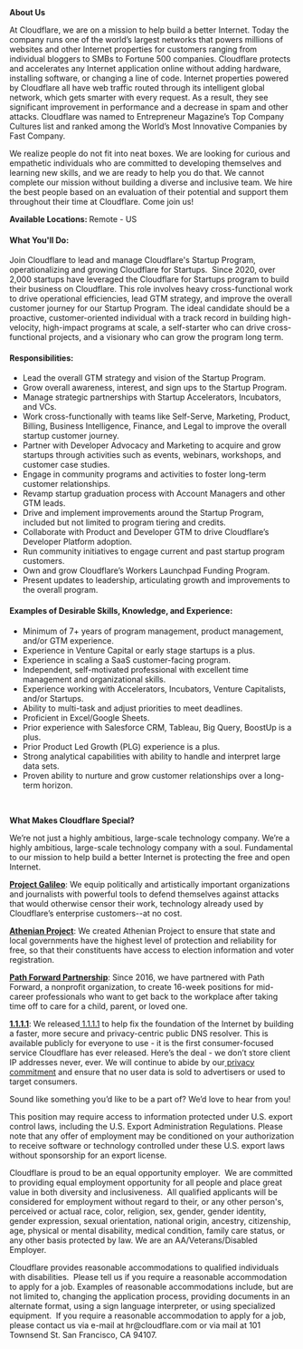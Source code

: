 <div class="content-intro">
	<div><strong>About Us</strong></div>
	<div>
		<p>At Cloudflare, we are on a mission to help build a better Internet. Today the company runs one of the world’s largest networks that powers millions of websites and other Internet properties for customers ranging from individual bloggers to SMBs to Fortune 500 companies. Cloudflare protects and accelerates any Internet application online without adding hardware, installing software, or changing a line of code. Internet properties powered by Cloudflare all have web traffic routed through its intelligent global network, which gets smarter with every request. As a result, they see significant improvement in performance and a decrease in spam and other attacks. Cloudflare was named to Entrepreneur Magazine’s Top Company Cultures list and ranked among the World’s Most Innovative Companies by Fast Company.&nbsp;</p>
		<p><span style="font-weight: 400;">We realize people do not fit into neat boxes. We are looking for curious and empathetic individuals who are committed to developing themselves and learning new skills, and we are ready to help you do that. We cannot complete our mission without building a diverse and inclusive team. We hire the best people based on an evaluation of their potential and support them throughout their time at Cloudflare. Come join us!&nbsp;</span></p>
	</div>
</div>
<p><strong>Available Locations: </strong>Remote - US</p>
<h4><strong>What You'll Do:&nbsp;</strong></h4>
<p>Join Cloudflare to lead and manage Cloudflare's Startup Program, operationalizing and growing Cloudflare for Startups.&nbsp; Since 2020, over 2,000 startups have leveraged the Cloudflare for Startups program to build their business on Cloudflare. This role involves heavy cross-functional work to drive operational efficiencies, lead GTM strategy, and improve the overall customer journey for our Startup Program. The ideal candidate should be a proactive, customer-oriented individual with a track record in building high-velocity, high-impact programs at scale, a self-starter who can drive cross-functional projects, and a visionary who can grow the program long term.</p>
<h4><strong>Responsibilities:</strong></h4>
<ul>
	<li>Lead the overall GTM strategy and vision of the Startup Program.</li>
	<li>Grow overall awareness, interest, and sign ups to the Startup Program.</li>
	<li>Manage strategic partnerships with Startup Accelerators, Incubators, and VCs.</li>
	<li>Work cross-functionally with teams like Self-Serve, Marketing, Product, Billing, Business Intelligence, Finance, and Legal to improve the overall startup customer journey.</li>
	<li>Partner with Developer Advocacy and Marketing to acquire and grow startups through activities such as events, webinars, workshops, and customer case studies.</li>
	<li>Engage in community programs and activities to foster long-term customer relationships.</li>
	<li>Revamp startup graduation process with Account Managers and other GTM leads.</li>
	<li>Drive and implement improvements around the Startup Program, included but not limited to program tiering and credits.</li>
	<li>Collaborate with Product and Developer GTM to drive Cloudflare’s Developer Platform adoption.</li>
	<li>Run community initiatives to engage current and past startup program customers.</li>
	<li>Own and grow Cloudflare’s Workers Launchpad Funding Program.</li>
	<li>Present updates to leadership, articulating growth and improvements to the overall program.</li>
</ul>
<h4><strong>Examples of Desirable Skills, Knowledge, and Experience:</strong></h4>
<ul>
	<li>Minimum of 7+ years of program management, product management, and/or GTM experience.</li>
	<li>Experience in Venture Capital or early stage startups is a plus.</li>
	<li>Experience in scaling a SaaS customer-facing program.</li>
	<li>Independent, self-motivated professional with excellent time management and organizational skills.</li>
	<li>Experience working with Accelerators, Incubators, Venture Capitalists, and/or Startups.</li>
	<li>Ability to multi-task and adjust priorities to meet deadlines.</li>
	<li>Proficient in Excel/Google Sheets.</li>
	<li>Prior experience with Salesforce CRM, Tableau, Big Query, BoostUp is a plus.</li>
	<li>Prior Product Led Growth (PLG) experience is a plus.</li>
	<li>Strong analytical capabilities with ability to handle and interpret large data sets.</li>
	<li>Proven ability to nurture and grow customer relationships over a long-term horizon.</li>
</ul>
<p>&nbsp;</p>
<div class="content-conclusion">
	<p><strong>What Makes Cloudflare Special?</strong></p>
	<p><span style="font-weight: 400;">We’re not just a highly ambitious, large-scale technology company. We’re a highly ambitious, large-scale technology company with a soul. Fundamental to our mission to help build a better Internet is protecting the free and open Internet.</span></p>
	<p><a href="https://blog.cloudflare.com/protecting-free-expression-online/"><strong>Project Galileo</strong></a><span style="font-weight: 400;">: We equip politically and artistically important organizations and journalists with powerful tools to defend themselves against attacks that would otherwise censor their work, technology already used by Cloudflare’s enterprise customers--at no cost.</span></p>
	<p><strong><a href="https://www.cloudflare.com/athenian/">Athenian Project</a></strong><span style="font-weight: 400;">: We created Athenian Project to ensure that state and local governments have the highest level of protection and reliability for free, so that their constituents have access to election information and voter registration.</span></p>
	<p><a href="https://blog.cloudflare.com/tag/path-forward/"><strong>Path Forward Partnership</strong></a><span style="font-weight: 400;">: Since 2016, we have partnered with Path Forward, a nonprofit organization, to create 16-week positions for mid-career professionals who want to get back to the workplace after taking time off to care for a child, parent, or loved one.</span></p>
	<p><a href="https://1.1.1.1/"><strong>1.1.1.1</strong></a><span style="font-weight: 400;">: We released</span><a href="https://1.1.1.1/"> <span style="font-weight: 400;">1.1.1.1</span></a><span style="font-weight: 400;"> to help fix the foundation of the Internet by building a faster, more secure and privacy-centric public DNS resolver. This is available publicly for everyone to use - it is the first consumer-focused service Cloudflare has ever released. Here’s the deal - we don’t store client IP addresses never, ever. We will continue to abide by our</span><a href="https://developers.cloudflare.com/1.1.1.1/privacy/public-dns-resolver"> privacy commitment</a><span style="font-weight: 400;"> and ensure that no user data is sold to advertisers or used to target consumers.</span></p>
	<p><span style="font-weight: 400;">Sound like something you’d like to be a part of? We’d love to hear from you!</span></p>
	<p><span style="font-weight: 400;">This position may require access to information protected under U.S. export control laws, including the U.S. Export Administration Regulations. Please note that any offer of employment may be conditioned on your authorization to receive software or technology controlled under these U.S. export laws without sponsorship for an export license.</span></p>
	<p><span style="font-weight: 400;">Cloudflare is proud to be an equal opportunity employer. &nbsp;We are committed to providing equal employment opportunity for all people and place great value in both diversity and inclusiveness. &nbsp;All qualified applicants will be considered for employment without regard to their, or any other person's, perceived or actual</span> <span style="font-weight: 400;">race, color, religion, sex, gender, gender identity, gender expression, sexual orientation, national origin, ancestry, citizenship, age, physical or mental disability, medical condition, family care status, or any other basis protected by law. </span><span style="font-weight: 400;">We are an AA/Veterans/Disabled Employer.</span></p>
	<p><span style="font-weight: 400;">Cloudflare provides reasonable accommodations to qualified individuals with disabilities. &nbsp;Please tell us if you require a reasonable accommodation to apply for a job. Examples of reasonable accommodations include, but are not limited to, changing the application process, providing documents in an alternate format, using a sign language interpreter, or using specialized equipment. &nbsp;If you require a reasonable accommodation to apply for a job, please contact us via e-mail at </span><span style="font-weight: 400;">hr@cloudflare.com</span><span style="font-weight: 400;"> or via mail at 101 Townsend St. San Francisco, CA 94107.</span></p>
</div>